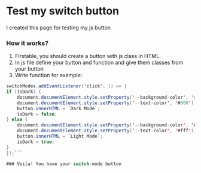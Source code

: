 # Test my switch button

I created this page for testing my js button

### How it works?
1. Firstable, you should create a button with js class in HTML.
2. In js file define your button and function and give them classes from your button
3. Write function for example:
``` java script 
switchModes.addEventListener('click', () => {
if (isDark) {
    document.documentElement.style.setProperty('--background-color', 'rgb(243, 239, 226)');
    document.documentElement.style.setProperty('--text-color', '#000');
    button.innerHTML = `Dark Mode`;
    isDark = false;
} else {
    document.documentElement.style.setProperty('--background-color', '#000');
    document.documentElement.style.setProperty('--text-color', '#fff');
    button.innerHTML = `Light Mode`;
    isDark = true;
}
});```

### Voila! You have your switch-mode button
